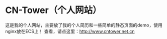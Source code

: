 # CN-Tower（个人网站）

这是我的个人网站，主要放了我的个人简历和一些简单的静态页面的demo，使用nginx放在ECS上！
查看，请点这里：http://www.cntower.net.cn
